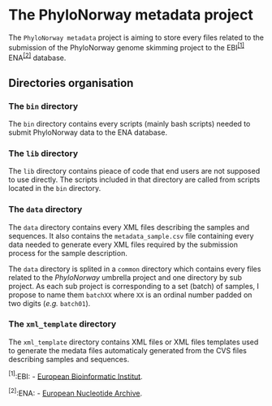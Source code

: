 # The PhyloNorway metadata project

The `PhyloNorway metadata` project is aiming to store every files related to the submission of the PhyloNorway genome skimming project to the EBI<sup>[[1]](#EBI)</sup> ENA<sup>[[2]](#ENA)</sup> database.

## Directories organisation


### The `bin` directory

The `bin` directory contains every scripts (mainly bash scripts) needed to submit 
PhyloNorway data to the ENA database.

### The `lib` directory

The `lib` directory contains pieace of code that end users are not supposed to use
directly. The scripts included in that directory are called from scripts located in
the `bin` directory. 

### The `data` directory

The `data` directory contains every XML files describing the samples and sequences.
It also contains the `metadata_sample.csv` file containing every data needed to generate every
XML files required by the submission process for the sample description.

The `data` directory is splited in a `common` directory which contains every files related to the *PhyloNorway* umbrella project and one directory by sub project. As each sub project is corresponding to a
set (batch) of samples, I propose to name them `batchXX` where `XX` is an ordinal number padded on
two digits (*e.g.* `batch01`).

### The `xml_template` directory

The `xml_template` directory contains XML files or XML files templates used to generate the 
medata files automaticaly generated from the CVS files describing samples and sequences.

<a name="EBI"><sup>[1]</sup></a>:EBI: - [European Bioinformatic Institut](https://ebi.ac.uk).

<a name="ENA"><sup>[2]</sup></a>:ENA: - [European Nucleotide Archive](https://www.ebi.ac.uk/ena).
